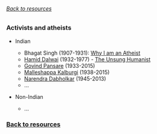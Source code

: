 ###### [Back to resources](index.md)
### Activists and atheists

* Indian
  * Bhagat Singh (1907-1931): [Why I am an Atheist](https://en.wikipedia.org/wiki/Why_I_Am_an_Atheist)
  * [Hamid Dalwai](https://en.wikipedia.org/wiki/Hamid_Dalwai) (1932-1977) - [The Unsung Humanist](https://www.youtube.com/watch?v=rvFW91CDNvk&t=9s)  
  * [Govind Pansare](https://en.wikipedia.org/wiki/Govind_Pansare) (1933-2015)
  * [Malleshappa Kalburgi](https://en.wikipedia.org/wiki/M._M._Kalburgi) (1938-2015)
  * [Narendra Dabholkar](https://en.wikipedia.org/wiki/Narendra_Dabholkar) (1945-2013)
  * ...
  
* Non-Indian
  * ...

### [Back to resources](index.md)
